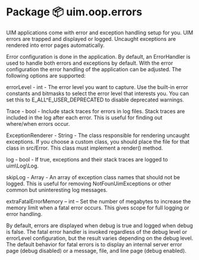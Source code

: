 # Package 📦 uim.oop.errors

UIM applications come with error and exception handling setup for you. UIM errors are trapped and displayed or logged. Uncaught exceptions are rendered into error pages automatically.

Error configuration is done in the application.  By default, an ErrorHandler is used to handle both errors and exceptions by default.  With the error configuration the error handling of the application can be adjusted.  The following options are supported:

 errorLevel - int - The error level you want to capture.  Use the built-in error constants and bitmasks to select the error level that interests you.  You can set this to E_ALL^E_USER_DEPRECATED to disable deprecated warnings.

 Trace - bool - Include stack traces for errors in log files.  Stack traces are included in the log after each error.  This is useful for finding out where/when errors occur.

  ExceptionRenderer - String - The class responsible for rendering uncaught exceptions.  If you choose a custom class, you should place the file for that class in src/Error.  This class must implement a render() method.

  log - bool - If true, exceptions and their stack traces are logged to uim\Log\Log.

  skipLog - Array - An array of exception class names that should not be logged.  This is useful for removing NotFounUimExceptions or other common but uninteresting log messages.

  extraFatalErrorMemory – int – Set the number of megabytes to increase the memory limit when a fatal error occurs.  This gives scope for full logging or error handling.

 By default, errors are displayed when debug is true and logged when debug is false.  The fatal error handler is invoked regardless of the debug level or errorLevel configuration, but the result varies depending on the debug level.  The default behavior for fatal errors is to display an internal server error page (debug disabled) or a message, file, and line page (debug enabled).
